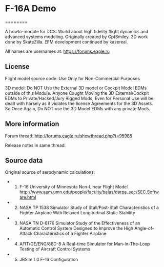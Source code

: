 # F-16A Demo
========

A howto-module for DCS: World about high fidelity flight dynamics and advanced systems modeling. 
Originally created by CptSmiley. 3D work done by SkateZilla.
EFM development continued by kazereal.

All names are usernames at: https://forums.eagle.ru

License
-------
Flight model source code:
Use Only for Non-Commercial Purposes

3D model:
Do NOT Use the External 3D model or Cockpit Model EDMs outside of this Module.
Anyone Caught Moving the 3D External/Cockpit EDMs to Private/Hacked/Jury Rigged Mods, 
Even for Personal Use will be dealt with harsely as it violates the license Agreements for the 3D Assets.
So Once Again, Do NOT use the 3D Model EDMs with any private Mods.

More information
----------------
Forum thread: http://forums.eagle.ru/showthread.php?t=95985

Release notes in same thread.

Source data
-----------
Original source of aerodynamic calculations:
* 1) F-16 University of Minnesota Non-Linear Flight Model
    http://www.aem.umn.edu/people/faculty/balas/darpa_sec/SEC.Software.html
* 2) NASA TP 1538 Simulator Study of Stall/Post-Stall Characteristics of a 
    Fighter Airplane With Relaxed Longitudinal Static Stability
* 3) NASA TN D-8176 Simulator Study of the Effectiveness of an Automatic Control
    System Designed to Improve the High Angle-of-Attack Characteristics of a Fighter Airplane
* 4) AFIT/GE/ENG/88D-8 A Real-time Simulator for Man-In-The-Loop Testing of
    Aircraft Control Systems
* 5) JBSim 1.0 F-16 Configuration 



